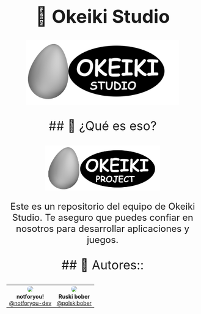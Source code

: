 <meta charset="UTF-8">
<h1 align="center" style="font-size: 48px">🥚 Okeiki Studio</h1>

<p align="center">
    <img src="assets/OKEIKI_STUDIO.png" alt="Logotipo de estudio:" width="400">
</p>

<p align="center" style="font-size: 32px">
  ## 🤨 ¿Qué es eso?
</p>

<p align="center">
    <img src="assets/OKEIKI_PROJECT.png" alt="Logotipo del proyecto" width="300">
</p>

<p align="center" style="font-size: 24px;">
Este es un repositorio del equipo de Okeiki Studio.
Te aseguro que puedes confiar en nosotros para desarrollar aplicaciones y juegos.
</p>

<p align="center" style="font-size: 32px">
  ## 🤝 Autores::
</p>

<table align="center">
  <tr>
    <td align="center">
      <img src="https://avatars.githubusercontent.com/u/177419722?s=400&u=ea5032ae64955f3fa916e024ec08436f5523aebc&v=4" width="100" style="border-radius: 50%"><br>
      <b>notforyou!</b><br>
      <a href="https://github.com/notforyou-dev">@notforyou-dev</a>
    </td>
    <td align="center">
      <img src="https://avatars.githubusercontent.com/u/194370947?v=4" width="100" style="border-radius: 50%"><br>
      <b>Ruski bober</b><br>
      <a href="https://github.com/polskibober">@polskibober</a>
    </td>
  </tr>
</table>